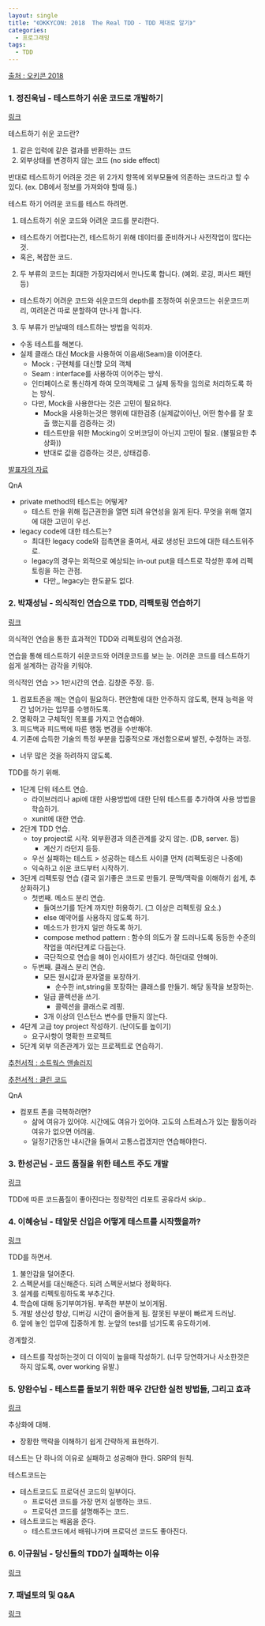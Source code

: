 ```yaml
---
layout: single
title: "《OKKYCON: 2018  The Real TDD - TDD 제대로 알기》"
categories: 
  - 프로그래밍
tags:
  - TDD
---
```


[출처 : 오키콘 2018](https://okky.kr/article/538114)

### 1. 정진욱님 - 테스트하기 쉬운 코드로 개발하기 
[링크](https://youtu.be/Cz_a2gQp63c)

테스트하기 쉬운 코드란?
1. 같은 입력에 같은 결과를 반환하는 코드
2. 외부상태를 변경하지 않는 코드 (no side effect)

반대로 테스트하기 어려운 것은 위 2가지 항목에 외부모듈에 의존하는 코드라고 할 수 있다.
(ex. DB에서 정보를 가져와야 할때 등.)

테스트 하기 어려운 코드를 테스트 하려면.
1. 테스트하기 쉬운 코드와 어려운 코드를 분리한다.
  * 테스트하기 어렵다는건, 테스트하기 위해 데이터를 준비하거나 사전작업이 많다는 것.
  * 혹은, 복잡한 코드.
2. 두 부류의 코드는 최대한 가장자리에서 만나도록 합니다. (예외. 로깅, 퍼사드 패턴 등)
  * 테스트하기 어려운 코드와 쉬운코드의 depth를 조정하여 쉬운코드는 쉬운코드끼리, 여려운건 따로 분할하여 만나게 합니다.
3. 두 부류가 만날때의 테스트하는 방법을 익히자.
  * 수동 테스트를 해본다.
  * 실제 클래스 대신 Mock을 사용하여 이음새(Seam)을 이어준다.
    * Mock : 구현체를 대신할 모의 객체
    * Seam : interface를 사용하여 이어주는 방식.
    * 인터페이스로 통신하게 하여 모의객체로 그 실제 동작을 임의로 처리하도록 하는 방식.
    * 다만, Mock을 사용한다는 것은 고민이 필요하다.
      * Mock을 사용하는것은 행위에 대한검증 (실제값이아닌, 어떤 함수를 잘 호출 했는지를 검증하는 것)
      * 테스트만을 위한 Mocking이 오버코딩이 아닌지 고민이 필요. (불필요한 추상화))
      * 반대로 값을 검증하는 것은, 상태검증.

[발표자의 자료](http://jwchung.github.io/testing-oh-my)

QnA
* private method의 테스트는 어떻게?
  * 테스트 만을 위해 접근권한을 열면 되려 유연성을 잃게 된다. 무엇을 위해 열지에 대한 고민이 우선.
* legacy code에 대한 테스트는?
  * 최대한 legacy code와 접촉면을 줄여서, 새로 생성된 코드에 대한 테스트위주로.
  * legacy의 경우는 외적으로 예상되는 in-out put을 테스트로 작성한 후에 리펙토링을 하는 관점.
    * 다만,, legacy는 한도끝도 없다.

### 2. 박재성님 - 의식적인 연습으로 TDD, 리팩토링 연습하기
[링크](https://youtu.be/cVxqrGHxutU)

의식적인 연습을 통한 효과적인 TDD와 리펙토링의 연습과정.

연습을 통해 테스트하기 쉬운코드와 어려운코드를 보는 눈.
어려운 코드를 테스트하기 쉽게 설계하는 감각을 키워야.

의식적인 연습 >> 1만시간의 연습. 김창준 주장. 등.
1. 컴포트존을 깨는 연습이 필요하다. 편안함에 대한 안주하지 않도록, 현재 능력을 약간 넘어가는 업무를 수행하도록.
2. 명확하고 구체적인 목표를 가지고 연습해야.
3. 피드백과 피드백에 따른 행동 변경을 수반해야.
4. 기존에 습득한 기술의 특정 부분을 집중적으로 개선함으로써 발전, 수정하는 과정.
  * 너무 많은 것을 하려하지 않도록.

TDD를 하기 위해.
* 1단계 단위 테스트 연습.
  * 라이브러리나 api에 대한 사용방법에 대한 단위 테스트를 추가하여 사용 방법을 학습하기.
  * xunit에 대한 연습.
* 2단계 TDD 연습.
  * toy project로 시작. 외부환경과 의존관계를 갖지 않는. (DB, server. 등)
    * 계산기 라던지 등등.
  * 우선 실패하는 테스트 > 성공하는 테스트 사이클 먼저 (리펙토링은 나중에)
  * 익숙하고 쉬운 코드부터 시작하기.
* 3단계 리펙토링 연습 (결국 읽기좋은 코드로 만들기. 문맥/맥락을 이해하기 쉽게, 추상화하기.)
  * 첫번째. 메소드 분리 연습.
    * 들여쓰기를 1단계 까지만 허용하기. (그 이상은 리펙토링 요소.)
    * else 예약어를 사용하지 않도록 하기.
    * 메소드가 한가지 일만 하도록 하기.
    * compose method pattern : 함수의 의도가 잘 드러나도록 동등한 수준의 작업을 여러단계로 다듬는다.
    * 극단적으로 연습을 해야 인사이트가 생긴다. 하던대로 안해야.
  * 두번째. 클래스 분리 연습.
    * 모든 원시값과 문자열을 포장하기.
      * 순수한 int,string을 포장하는 클래스를 만들기. 해당 동작을 보장하는.
    * 일급 콜렉션을 쓰기.
      * 콜렉션을 클래스로 레핑.
    * 3개 이상의 인스턴스 변수를 만들지 않는다.
* 4단계 고급 toy project 작성하기. (난이도를 높이기)
  * 요구사항이 명확한 프로젝트
* 5단계 외부 의존관계가 있는 프로젝트로 연습하기.

[추천서적 : 소트웍스 앤솔러지](https://www.aladin.co.kr/shop/wproduct.aspx?ItemId=3273852)

[추천서적 : 클린 코드](https://www.aladin.co.kr/shop/wproduct.aspx?ItemId=34083680)

QnA
* 컴포트 존을 극복하려면?
  * 삶에 여유가 있어야. 시간에도 여유가 있어야. 고도의 스트레스가 있는 활동이라 여유가 없으면 어려움. 
  * 일정기간동안 내시간을 들여서 고통스럽겠지만 연습해야한다.

### 3. 한성곤님 - 코드 품질을 위한 테스트 주도 개발
[링크](https://youtu.be/dC2NIjTsH8E)

TDD에 따른 코드품질이 좋아진다는 정량적인 리포트 공유라서 skip..

### 4. 이혜승님 - 테알못 신입은 어떻게 테스트를 시작했을까?
[링크](https://youtu.be/1bTIMHsUeIk)

TDD를 하면서.
1. 불안감을 덜어준다.
2. 스펙문서를 대신해준다. 되려 스펙문서보다 정확하다.
3. 설계를 리펙토링하도록 부추긴다.
4. 학습에 대해 동기부여가됨. 부족한 부분이 보이게됨.
5. 개발 생산성 향상, 디버깅 시간이 줄어들게 됨. 잘못된 부분이 빠르게 드러남.
6. 앞에 놓인 업무에 집중하게 함. 눈앞의 test를 넘기도록 유도하기에.

경계할것.
* 테스트를 작성하는것이 더 이익이 높을때 작성하기. (너무 당연하거나 사소한것은 하지 않도록, over working 유발.)

### 5. 양완수님 - 테스트를 돌보기 위한 매우 간단한 실천 방법들, 그리고 효과
[링크](https://youtu.be/KXxPzokPpbc)

추상화에 대해.
* 장황한 맥락을 이해하기 쉽게 간략하게 표현하기. 

테스트는 단 하나의 이유로 실패하고 성공해야 한다. SRP의 원칙.

테스트코드는
* 테스트코드도 프로덕션 코드의 일부이다.
  * 프로덕션 코드를 가장 먼저 실행하는 코드.
  * 프로덕션 코드를 설명해주는 코드.
* 테스트코드는 배움을 준다.
  * 테스트코드에서 배워나가며 프로덕션 코드도 좋아진다.

### 6. 이규원님 - 당신들의 TDD가 실패하는 이유
[링크](https://youtu.be/UttzAcbuk5k)



### 7. 패널토의 및 Q&A
[링크](https://youtu.be/Fal7o_BdaJk)
